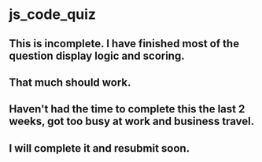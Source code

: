 # js_code_quiz

## This is incomplete. I have finished most of the question display logic and scoring. 
## That much should work.

## Haven't had the time to complete this the last 2 weeks, got too busy at work and business travel.
## I will complete it and resubmit soon.